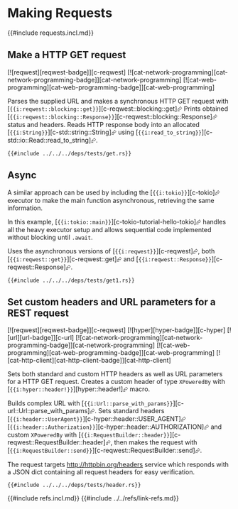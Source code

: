 # Making Requests

{{#include requests.incl.md}}

## Make a HTTP GET request

[![reqwest][reqwest-badge]][c-reqwest]  [![cat-network-programming][cat-network-programming-badge]][cat-network-programming]  [![cat-web-programming][cat-web-programming-badge]][cat-web-programming]

Parses the supplied URL and makes a synchronous HTTP GET request with [`{{i:reqwest::blocking::get}}`][c-reqwest::blocking::get]⮳ Prints obtained [`{{i:reqwest::blocking::Response}}`][c-reqwest::blocking::Response]⮳ status and headers. Reads HTTP response body into an allocated [`{{i:String}}`][c-std::string::String]⮳ using [`{{i:read_to_string}}`][c-std::io::Read::read_to_string]⮳.

```rust,editable,no_run
{{#include ../../../deps/tests/get.rs}}
```

## Async

A similar approach can be used by including the [`{{i:tokio}}`][c-tokio]⮳ executor to make the main function asynchronous, retrieving the same information.

In this example, [`{{i:tokio::main}}`][c-tokio-tutorial-hello-tokio]⮳ handles all the heavy executor setup and allows sequential code implemented without blocking until `.await`.

Uses the asynchronous versions of [`{{i:reqwest}}`][c-reqwest]⮳, both [`{{i:reqwest::get}}`][c-reqwest::get]⮳ and
[`{{i:reqwest::Response}}`][c-reqwest::Response]⮳.

```rust,no_run
{{#include ../../../deps/tests/get1.rs}}
```

## Set custom headers and URL parameters for a REST request

[![reqwest][reqwest-badge]][c-reqwest]  [![hyper][hyper-badge]][c-hyper]  [![url][url-badge]][c-url]  [![cat-network-programming][cat-network-programming-badge]][cat-network-programming]  [![cat-web-programming][cat-web-programming-badge]][cat-web-programming]  [![cat-http-client][cat-http-client-badge]][cat-http-client]

Sets both standard and custom HTTP headers as well as URL parameters for a HTTP GET request. Creates a custom header of type `XPoweredBy` with [`{{i:hyper::header!}}`][hyper::header!]⮳ macro.

Builds complex URL with [`{{i:Url::parse_with_params}}`][c-url::Url::parse_with_params]⮳. Sets standard headers
[`{{i:header::UserAgent}}`][c-hyper::header::USER_AGENT]⮳  [`{{i:header::Authorization}}`][c-hyper::header::AUTHORIZATION]⮳ and custom `XPoweredBy` with [`{{i:RequestBuilder::header}}`][c-reqwest::RequestBuilder::header]⮳, then makes the request with
[`{{i:RequestBuilder::send}}`][c-reqwest::RequestBuilder::send]⮳.

The request targets <http://httpbin.org/headers> service which responds with a JSON dict containing all request headers for easy verification.

```rust,editable,no_run
{{#include ../../../deps/tests/header.rs}}
```

{{#include refs.incl.md}}
{{#include ../../refs/link-refs.md}}
